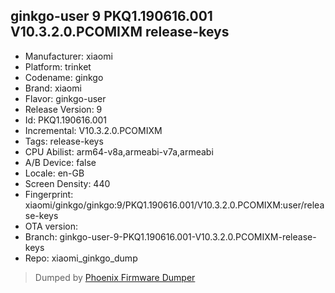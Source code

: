 ## ginkgo-user 9 PKQ1.190616.001 V10.3.2.0.PCOMIXM release-keys
- Manufacturer: xiaomi
- Platform: trinket
- Codename: ginkgo
- Brand: xiaomi
- Flavor: ginkgo-user
- Release Version: 9
- Id: PKQ1.190616.001
- Incremental: V10.3.2.0.PCOMIXM
- Tags: release-keys
- CPU Abilist: arm64-v8a,armeabi-v7a,armeabi
- A/B Device: false
- Locale: en-GB
- Screen Density: 440
- Fingerprint: xiaomi/ginkgo/ginkgo:9/PKQ1.190616.001/V10.3.2.0.PCOMIXM:user/release-keys
- OTA version: 
- Branch: ginkgo-user-9-PKQ1.190616.001-V10.3.2.0.PCOMIXM-release-keys
- Repo: xiaomi_ginkgo_dump


>Dumped by [Phoenix Firmware Dumper](https://github.com/DroidDumps/phoenix_firmware_dumper)
